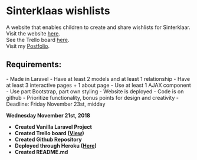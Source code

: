 <h1>Sinterklaas wishlists</h1>
<p>A website that enables children to create and share wishlists for Sinterklaar.<br />
Visit the website <a href="https://murmuring-woodland-16654.herokuapp.com/">here</a>.<br />
See the Trello board <a href="https://trello.com/b/jt0bSx8M/sinterklaas">here</a>.<br />
Visit my <a href="http://www.doriekeberends.nl">Postfolio</a>.</p>

<h2>Requirements:</h2>
- Made in Laravel
- Have at least 2 models and at least 1 relationship
- Have at least 3 interactive pages + 1 about page
- Use at least 1 AJAX component
- Use part Bootstrap, part own styling
- Website is deployed 
- Code is on github
- Prioritize functionality, bonus points for design and creativity
- Deadline: Friday November 23st, midday

<b>Wednesday November 21st, 2018<b>
- Created Vanilla Laravel Project
- Created Trello board (<a href="https://trello.com/b/jt0bSx8M/sinterklaas">View</a>)
- Created Github Repository 
- Deployed through Heroku (<a href="https://murmuring-woodland-16654.herokuapp.com/">Here</a>)
- Created README.md